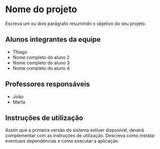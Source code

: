 # Nome do projeto
Escreva um ou dois  parágrafo resumindo o objetivo do seu projeto.

## Alunos integrantes da equipe

* Thiago
* Nome completo do aluno 2
* Nome completo do aluno 3
* Nome completo do aluno 4

## Professores responsáveis

* João
* Marta

## Instruções de utilização

Assim que a primeira versão do sistema estiver disponível, deverá complementar com as instruções de utilização. Descreva como instalar eventuais dependências e como executar a aplicação.
